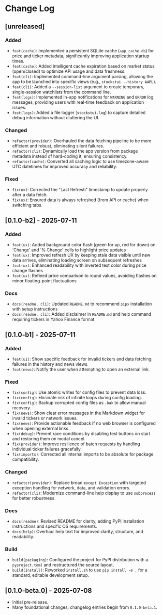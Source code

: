 # Change Log

## [unreleased]

### Added
-   `feat(cache)`: Implemented a persistent SQLite cache (`app_cache.db`) for price and ticker metadata, significantly improving application startup times.
-   `feat(cache)`: Added intelligent cache expiration based on market status (open/closed) to optimize API usage and data freshness.
-   `feat(cli)`: Implemented command-line argument parsing, allowing the app to be launched into specific views (e.g., `stockstui --history AAPL`).
-   `feat(cli)`: Added a `--session-list` argument to create temporary, single-session watchlists from the command line.
-   `feat(logs)`: Implemented in-app notifications for `WARNING` and `ERROR` log messages, providing users with real-time feedback on application issues.
-   `feat(logs)`: Added a file logger (`stockstui.log`) to capture detailed debug information without cluttering the UI.

### Changed
-   `refactor(provider)`: Overhauled the data fetching pipeline to be more efficient and robust, eliminating silent failures.
-   `refactor(cli)`: Dynamically load the app version from package metadata instead of hard-coding it, ensuring consistency.
-   `refactor(cache)`: Converted all caching logic to use timezone-aware UTC datetimes for improved accuracy and reliability.

### Fixed
-   `fix(ux)`: Corrected the "Last Refresh" timestamp to update properly after a data fetch.
-   `fix(ux)`: Ensured data is always refreshed (from API or cache) when switching tabs.

## [0.1.0-b2] - 2025-07-11

### Added
-   `feat(ux)`: Added background color flash (green for up, red for down) on 'Change' and '% Change' cells to highlight price updates
-   `feat(ux)`: Improved refresh UX by keeping stale data visible until new data arrives, eliminating loading screen on subsequent refreshes
-   `feat(ux)`: Enhanced readability with inverted text color during price change flashes
-   `feat(ux)`: Refined price comparison to round values, avoiding flashes on minor floating-point fluctuations

### Docs

-   `docs(readme, cli)`: Updated `README.md` to recommend `pipx` installation with setup instructions
-   `docs(readme, cli)`: Added disclaimer in `README.md` and help command requiring tickers in Yahoo Finance format

## [0.1.0-b1] - 2025-07-11

### Added

-   `feat(ui)`: Show specific feedback for invalid tickers and data fetching failures in the history and news views.
-   `feat(news)`: Notify the user when attempting to open an external link.
  
### Fixed

-   `fix(config)`: Use atomic writes for config files to prevent data loss.
-   `fix(config)`: Eliminate risk of infinite loops during config loading.
-   `fix(config)`: Backup corrupted config files as `.bak` to allow manual recovery.
-   `fix(news)`: Show clear error messages in the Markdown widget for invalid tickers or network issues.
-   `fix(news)`: Provide actionable feedback if no web browser is configured when opening external links.
-   `fix(debug)`: Prevent race conditions by disabling test buttons on start and restoring them on modal cancel.
-   `fix(provider)`: Improve resilience of batch requests by handling individual ticker failures gracefully.
-   `fix(imports)`: Corrected all internal imports to be absolute for package compatibility.

### Changed

-   `refactor(provider)`: Replace broad `except Exception` with targeted exception handling for network, data, and validation errors.
-   `refactor(cli)`: Modernize command-line help display to use `subprocess` for better robustness.

### Docs

-   `docs(readme)`: Revised README for clarity, adding PyPI installation instructions and specific OS requirements.
-   `docs(help)`: Overhaul help text for improved clarity, structure, and readability.

### Build

-   `build(packaging)`: Configured the project for PyPI distribution with a `pyproject.toml` and restructured the source layout.
-   `build(install)`: Reworked `install.sh` to use `pip install -e .` for a standard, editable development setup.

## [0.1.0-beta.0] - 2025-07-08

-   Initial pre-release.
-   Many foundational changes; changelog entries begin from `0.1.0-beta.1`.